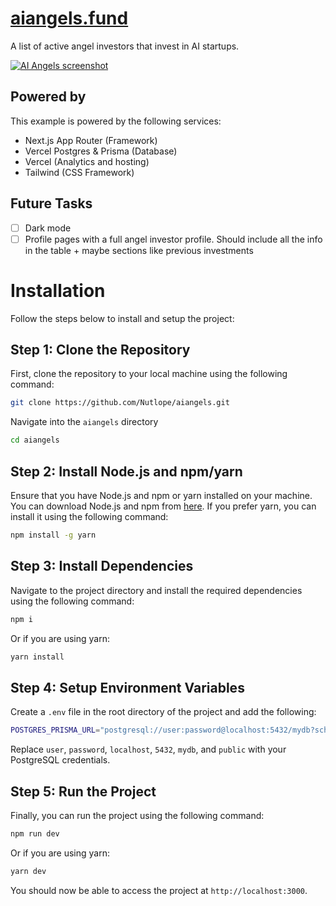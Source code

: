 # [aiangels.fund](https://www.aiangels.fund)

A list of active angel investors that invest in AI startups.

[![AI Angels screenshot](./public/og-image.png)](https://aiangels.fund/)

## Powered by

This example is powered by the following services:

- Next.js App Router (Framework)
- Vercel Postgres & Prisma (Database)
- Vercel (Analytics and hosting)
- Tailwind (CSS Framework)

## Future Tasks

- [ ] Dark mode
- [ ] Profile pages with a full angel investor profile. Should include all the info in the table + maybe sections like previous investments

# Installation

Follow the steps below to install and setup the project:

## Step 1: Clone the Repository

First, clone the repository to your local machine using the following command:

```bash
git clone https://github.com/Nutlope/aiangels.git
```

Navigate into the `aiangels` directory
```bash
cd aiangels
```

## Step 2: Install Node.js and npm/yarn

Ensure that you have Node.js and npm or yarn installed on your machine. You can download Node.js and npm from [here](https://nodejs.org/en/download/). If you prefer yarn, you can install it using the following command:

```bash
npm install -g yarn
```

## Step 3: Install Dependencies

Navigate to the project directory and install the required dependencies using the following command:

```bash
npm i
```

Or if you are using yarn:

```bash
yarn install
```

## Step 4: Setup Environment Variables

Create a `.env` file in the root directory of the project and add the following:

```bash
POSTGRES_PRISMA_URL="postgresql://user:password@localhost:5432/mydb?schema=public"
```

Replace `user`, `password`, `localhost`, `5432`, `mydb`, and `public` with your PostgreSQL credentials.

## Step 5: Run the Project

Finally, you can run the project using the following command:

```bash
npm run dev
```

Or if you are using yarn:

```bash
yarn dev
```

You should now be able to access the project at `http://localhost:3000`.
